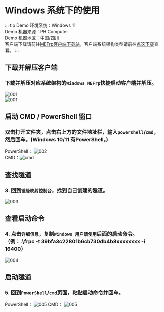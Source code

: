 # Windows 系统下的使用
::: tip
Demo 环境系统：Windows 11 <br>
Demo 机器来源：PH Computer <br>
Demo 机器地区：中国/四川 <br>
客户端下载请前往[MEFrp客户端下载站](https://www.mefrp.com/console/download)，客户端系统架构类型请前往[点这下载](https://docs.mefrp.com/manual/mefrp.html)查看。
:::

## 下载并解压客户端
### 下载并解压对应系统架构的``Windows MEFrp``快捷启动客户端并解压。
![001](https://docs.pic.mefrp.com/MEFrp_22.png)<br/>
![001](https://docs.pic.mefrp.com/MEFrp_23.png)<br/>

## 启动 CMD / PowerShell 窗口
### 双击打开文件夹，点击右上方的文件地址栏，输入`powershell`/`cmd`，然后回车。(Windows 10/11 有PowerShell。)
PowerShell：
![002](https://docs.pic.mefrp.com/MEFrp_25.png)<br/>
CMD：![cmd](https://docs.pic.mefrp.com/MEFrp_26.png)
<br/>

## 查找隧道
### 3. 回到`镜缘映射控制台`，找到自己创建的隧道。
![003](https://docs.pic.mefrp.com/MEFrp_7.png)
<br/>

## 查看启动命令
### 4. 点击`详细信息`，复制`Windows 用户请使用`后面的启动命令。（例：.\frpc -t 39bfa3c22801b6cb730db4b8xxxxxxxx -i 16400）
![004](https://docs.pic.mefrp.com/MEFrp_27.png)
<br/>

## 启动隧道
### 5. 回到``PowerShell``/`cmd`页面，粘贴启动命令并回车。
PowerShell：
![005](https://docs.pic.mefrp.com/MEFrp_28.png)
CMD：
![005](https://docs.pic.mefrp.com/MEFrp_29.png)
<br/>
